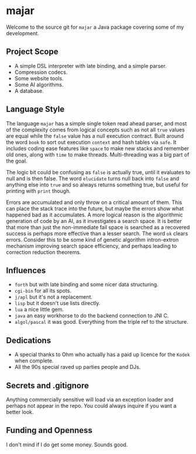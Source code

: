 majar
=
Welcome to the source git for `majar` a Java package covering some of my 
development.

Project Scope
-
* A simple DSL interpreter with late binding, and a simple parser.
* Compression codecs.
* Some website tools.
* Some AI algorithms.
* A database.

Language Style
-
The language `majar` has a simple single token read ahead parser, and most
of the complexity comes from logical concepts such as not all `true` values are equal
while the `false` value has a null execution contract. Built around the word
`book` to sort out execution `context` and hash tables via `safe`. It includes
coding ease features like `space` to make new stacks and remember old ones, along
with `time` to make threads. Multi-threading was a big part of the goal.

The logic bit could be confusing as `false` is actually true, until it evaluates
to null and is then false. The word `elucidate` turns null back into `false` and
anything else into `true` and so always returns something true, but useful for
printing with `print` though.

Errors are accumulated and only throw on a critical amount of them. This can
place the stack trace into the future, but maybe the errors show what happened bad
as it accumulates. A more logical reason is the algorithmic generation of
code by an AI, as it investigates a search space. It is better that more than
just the non-immediate fail space is searched as a recovered success is
perhaps more effective than a lesser search. The word `ok` clears errors. Consider
this to be some kind of genetic algorithm intron-extron mechanism improving
search space efficiency, and perhaps leading to correction reduction theorems.

Influences
-
* `forth` but with late binding and some nicer data structuring.
* `cgi-bin` for all its spots.
* `j/apl` but it's not a replacement.
* `lisp` but it doesn't use lists directly.
* `lua` a nice little gem.
* `java` an easy workhorse to do the backend connection to JNI C.
* `algol/pascal` it was good. Everything from the triple ref to the structure.

Dedications
-
* A special thanks to Ohm who actually has a paid up licence for the `Kodek` when complete.
* All the 90s special raved up parties people and DJs.

Secrets and .gitignore
-
Anything commercially sensitive will load via an exception loader and perhaps not
appear in the repo. You could always inquire if you want a better look.

Funding and Openness
-
I don't mind if I do get some money. Sounds good.